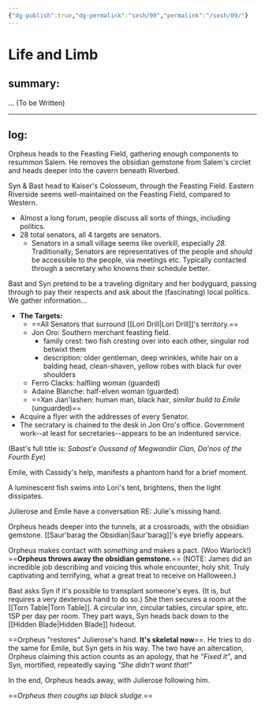 ```yaml
---
{"dg-publish":true,"dg-permalink":"sesh/09","permalink":"/sesh/09/"}
---
```


# Life and Limb
## summary:
... (To be Written)

---

## log:
Orpheus heads to the Feasting Field, gathering enough components to resummon Salem. He removes the obsidian gemstone from Salem's circlet and heads deeper into the cavern beneath Riverbed.

Syn & Bast head to Kaiser's Colosseum, through the Feasting Field. Eastern Riverside seems well-maintained on the Feasting Field, compared to Western.
- Almost a long forum, people discuss all sorts of things, including politics.
- 28 total senators, all 4 targets are senators.
	- Senators in a small village seems like overkill, especially *28.* Traditionally, Senators are representatives of the people and *should* be accessible to the people, via meetings etc. Typically contacted through a secretary who knowns their schedule better.

Bast and Syn pretend to be a traveling dignitary and her bodyguard, passing through to pay their respects and ask about the (fascinating) local politics. We gather information...
- **The Targets:**
	- ==All Senators that surround [[Lori Drill\|Lori Drill]]'s territory.==
	- Jon Oro: Southern merchant feasting field.
		- family crest: two fish cresting over into each other, singular rod betwixt them
		- description: older gentleman, deep wrinkles, white hair on a balding head, clean-shaven, yellow robes with black fur over shoulders
	- Ferro Clacks: halfling woman (guarded)
	- Adaine Blanche: half-elven woman (guarded)
	- ==Xan Jian'lashen: human man, black hair, *similar build to Emile* (unguarded)==
- Acquire a flyer with the addresses of every Senator.
- The secratary is chained to the desk in Jon Oro's office. Government work--at least for secretaries--appears to be an indentured service.

(Bast's full title is: *Sabast'e Oussand of Megwandiir Clan, Da'nos of the Fourth Eye*)

Emile, with Cassidy's help, manifests a phantom hand for a brief moment.

A luminescent fish swims into Lori's tent, brightens, then the light dissipates.

Julierose and Emile have a conversation RE: Julie's missing hand.

Orpheus heads deeper into the tunnels, at a crossroads, with the obsidian gemstone. [[Saur'barag the Obsidian\|Saur'barag]]'s eye briefly appears.

Orpheus makes contact with *something* and makes a pact. (Woo Warlock!) ==**Orpheus throws away the obsidian gemstone.**== (NOTE: James did an incredible job describing and voicing this whole encounter, holy shit. Truly captivating and terrifying, what a great treat to receive on Halloween.)

Bast asks Syn if it's possible to transplant someone's eyes. (It is, but requires a very dexterous hand to do so.) She then secures a room at the [[Torn Table\|Torn Table]]. A circular inn, circular tables, circular spire, etc. 1SP per day per room. They part ways, Syn heads back down to the [[Hidden Blade\|Hidden Blade]] hideout.

==Orpheus "restores" Julierose's hand. **It's skeletal now**==. He tries to do the same for Emile, but Syn gets in his way. The two have an altercation, Orpheus claiming this action counts as an apology, that he *"Fixed it"*, and Syn, mortified, repeatedly saying *"She didn't want that!"* 

In the end, Orpheus heads away, with Julierose following him. 

==*Orpheus then coughs up black sludge.*==